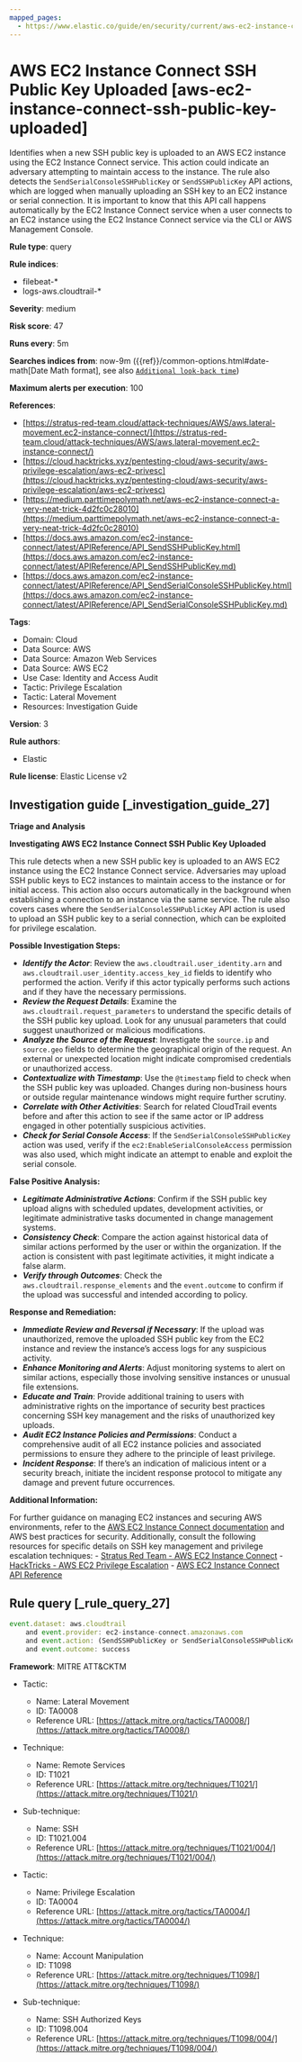 ```yaml
---
mapped_pages:
  - https://www.elastic.co/guide/en/security/current/aws-ec2-instance-connect-ssh-public-key-uploaded.html
---
```


# AWS EC2 Instance Connect SSH Public Key Uploaded [aws-ec2-instance-connect-ssh-public-key-uploaded]

Identifies when a new SSH public key is uploaded to an AWS EC2 instance using the EC2 Instance Connect service. This action could indicate an adversary attempting to maintain access to the instance. The rule also detects the `SendSerialConsoleSSHPublicKey` or `SendSSHPublicKey` API actions, which are logged when manually uploading an SSH key to an EC2 instance or serial connection. It is important to know that this API call happens automatically by the EC2 Instance Connect service when a user connects to an EC2 instance using the EC2 Instance Connect service via the CLI or AWS Management Console.

**Rule type**: query

**Rule indices**:

* filebeat-*
* logs-aws.cloudtrail-*

**Severity**: medium

**Risk score**: 47

**Runs every**: 5m

**Searches indices from**: now-9m ({{ref}}/common-options.html#date-math[Date Math format], see also [`Additional look-back time`](docs-content://solutions/security/detect-and-alert/create-detection-rule.md#rule-schedule))

**Maximum alerts per execution**: 100

**References**:

* [https://stratus-red-team.cloud/attack-techniques/AWS/aws.lateral-movement.ec2-instance-connect/](https://stratus-red-team.cloud/attack-techniques/AWS/aws.lateral-movement.ec2-instance-connect/)
* [https://cloud.hacktricks.xyz/pentesting-cloud/aws-security/aws-privilege-escalation/aws-ec2-privesc](https://cloud.hacktricks.xyz/pentesting-cloud/aws-security/aws-privilege-escalation/aws-ec2-privesc)
* [https://medium.parttimepolymath.net/aws-ec2-instance-connect-a-very-neat-trick-4d2fc0c28010](https://medium.parttimepolymath.net/aws-ec2-instance-connect-a-very-neat-trick-4d2fc0c28010)
* [https://docs.aws.amazon.com/ec2-instance-connect/latest/APIReference/API_SendSSHPublicKey.html](https://docs.aws.amazon.com/ec2-instance-connect/latest/APIReference/API_SendSSHPublicKey.md)
* [https://docs.aws.amazon.com/ec2-instance-connect/latest/APIReference/API_SendSerialConsoleSSHPublicKey.html](https://docs.aws.amazon.com/ec2-instance-connect/latest/APIReference/API_SendSerialConsoleSSHPublicKey.md)

**Tags**:

* Domain: Cloud
* Data Source: AWS
* Data Source: Amazon Web Services
* Data Source: AWS EC2
* Use Case: Identity and Access Audit
* Tactic: Privilege Escalation
* Tactic: Lateral Movement
* Resources: Investigation Guide

**Version**: 3

**Rule authors**:

* Elastic

**Rule license**: Elastic License v2

## Investigation guide [_investigation_guide_27]

**Triage and Analysis**

**Investigating AWS EC2 Instance Connect SSH Public Key Uploaded**

This rule detects when a new SSH public key is uploaded to an AWS EC2 instance using the EC2 Instance Connect service. Adversaries may upload SSH public keys to EC2 instances to maintain access to the instance or for initial access. This action also occurs automatically in the background when establishing a connection to an instance via the same service.  The rule also covers cases where the `SendSerialConsoleSSHPublicKey` API action is used to upload an SSH public key to a serial connection, which can be exploited for privilege escalation.

**Possible Investigation Steps:**

* ***Identify the Actor***: Review the `aws.cloudtrail.user_identity.arn` and `aws.cloudtrail.user_identity.access_key_id` fields to identify who performed the action. Verify if this actor typically performs such actions and if they have the necessary permissions.
* ***Review the Request Details***: Examine the `aws.cloudtrail.request_parameters` to understand the specific details of the SSH public key upload. Look for any unusual parameters that could suggest unauthorized or malicious modifications.
* ***Analyze the Source of the Request***: Investigate the `source.ip` and `source.geo` fields to determine the geographical origin of the request. An external or unexpected location might indicate compromised credentials or unauthorized access.
* ***Contextualize with Timestamp***: Use the `@timestamp` field to check when the SSH public key was uploaded. Changes during non-business hours or outside regular maintenance windows might require further scrutiny.
* ***Correlate with Other Activities***: Search for related CloudTrail events before and after this action to see if the same actor or IP address engaged in other potentially suspicious activities.
* ***Check for Serial Console Access***: If the `SendSerialConsoleSSHPublicKey` action was used, verify if the `ec2:EnableSerialConsoleAccess` permission was also used, which might indicate an attempt to enable and exploit the serial console.

**False Positive Analysis:**

* ***Legitimate Administrative Actions***: Confirm if the SSH public key upload aligns with scheduled updates, development activities, or legitimate administrative tasks documented in change management systems.
* ***Consistency Check***: Compare the action against historical data of similar actions performed by the user or within the organization. If the action is consistent with past legitimate activities, it might indicate a false alarm.
* ***Verify through Outcomes***: Check the `aws.cloudtrail.response_elements` and the `event.outcome` to confirm if the upload was successful and intended according to policy.

**Response and Remediation:**

* ***Immediate Review and Reversal if Necessary***: If the upload was unauthorized, remove the uploaded SSH public key from the EC2 instance and review the instance’s access logs for any suspicious activity.
* ***Enhance Monitoring and Alerts***: Adjust monitoring systems to alert on similar actions, especially those involving sensitive instances or unusual file extensions.
* ***Educate and Train***: Provide additional training to users with administrative rights on the importance of security best practices concerning SSH key management and the risks of unauthorized key uploads.
* ***Audit EC2 Instance Policies and Permissions***: Conduct a comprehensive audit of all EC2 instance policies and associated permissions to ensure they adhere to the principle of least privilege.
* ***Incident Response***: If there’s an indication of malicious intent or a security breach, initiate the incident response protocol to mitigate any damage and prevent future occurrences.

**Additional Information:**

For further guidance on managing EC2 instances and securing AWS environments, refer to the [AWS EC2 Instance Connect documentation](https://docs.aws.amazon.com/ec2-instance-connect/latest/APIReference/API_SendSSHPublicKey.md) and AWS best practices for security. Additionally, consult the following resources for specific details on SSH key management and privilege escalation techniques: - [Stratus Red Team - AWS EC2 Instance Connect](https://stratus-red-team.cloud/attack-techniques/AWS/aws.lateral-movement.ec2-instance-connect/) - [HackTricks - AWS EC2 Privilege Escalation](https://cloud.hacktricks.xyz/pentesting-cloud/aws-security/aws-privilege-escalation/aws-ec2-privesc) - [AWS EC2 Instance Connect API Reference](https://docs.aws.amazon.com/ec2-instance-connect/latest/APIReference/API_SendSSHPublicKey.md)


## Rule query [_rule_query_27]

```js
event.dataset: aws.cloudtrail
    and event.provider: ec2-instance-connect.amazonaws.com
    and event.action: (SendSSHPublicKey or SendSerialConsoleSSHPublicKey)
    and event.outcome: success
```

**Framework**: MITRE ATT&CKTM

* Tactic:

    * Name: Lateral Movement
    * ID: TA0008
    * Reference URL: [https://attack.mitre.org/tactics/TA0008/](https://attack.mitre.org/tactics/TA0008/)

* Technique:

    * Name: Remote Services
    * ID: T1021
    * Reference URL: [https://attack.mitre.org/techniques/T1021/](https://attack.mitre.org/techniques/T1021/)

* Sub-technique:

    * Name: SSH
    * ID: T1021.004
    * Reference URL: [https://attack.mitre.org/techniques/T1021/004/](https://attack.mitre.org/techniques/T1021/004/)

* Tactic:

    * Name: Privilege Escalation
    * ID: TA0004
    * Reference URL: [https://attack.mitre.org/tactics/TA0004/](https://attack.mitre.org/tactics/TA0004/)

* Technique:

    * Name: Account Manipulation
    * ID: T1098
    * Reference URL: [https://attack.mitre.org/techniques/T1098/](https://attack.mitre.org/techniques/T1098/)

* Sub-technique:

    * Name: SSH Authorized Keys
    * ID: T1098.004
    * Reference URL: [https://attack.mitre.org/techniques/T1098/004/](https://attack.mitre.org/techniques/T1098/004/)



